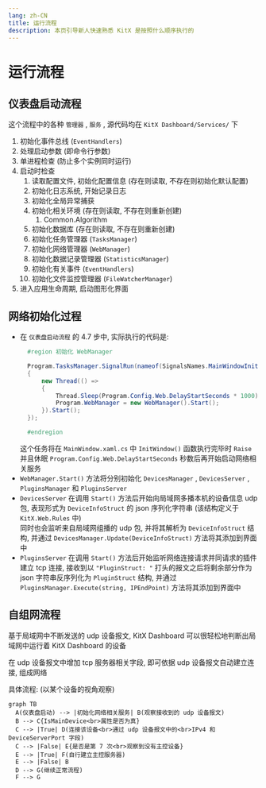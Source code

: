 ```yaml
---
lang: zh-CN
title: 运行流程
description: 本页引导新人快速熟悉 KitX 是按照什么顺序执行的
---
```


# 运行流程

## 仪表盘启动流程

这个流程中的各种 `管理器` , `服务` , 源代码均在 `KitX Dashboard/Services/` 下

1. 初始化事件总线 (`EventHandlers`)
2. 处理启动参数 (即命令行参数)
3. 单进程检查 (防止多个实例同时运行)
4. 启动时检查
   1. 读取配置文件, 初始化配置信息 (存在则读取, 不存在则初始化默认配置)
   2. 初始化日志系统, 开始记录日志
   3. 初始化全局异常捕获
   4. 初始化相关环境 (存在则读取, 不存在则重新创建)
      1. Common.Algorithm
   5. 初始化数据库 (存在则读取, 不存在则重新创建)
   6. 初始化任务管理器 (`TasksManager`)
   7. 初始化网络管理器 (`WebManager`)
   8. 初始化数据记录管理器 (`StatisticsManager`)
   9. 初始化有关事件 (`EventHandlers`)
   10. 初始化文件监控管理器 (`FileWatcherManager`)
5. 进入应用生命周期, 启动图形化界面

## 网络初始化过程

- 在 `仪表盘启动流程` 的 4.7 步中, 实际执行的代码是:
  ```csharp
    #region 初始化 WebManager

    Program.TasksManager.SignalRun(nameof(SignalsNames.MainWindowInitSignal), () =>
    {
        new Thread(() =>
        {
            Thread.Sleep(Program.Config.Web.DelayStartSeconds * 1000);
            Program.WebManager = new WebManager().Start();
        }).Start();
    });

    #endregion
  ```
  这个任务将在 `MainWindow.xaml.cs` 中 `InitWindow()` 函数执行完毕时 `Raise`  
  并且休眠 `Program.Config.Web.DelayStartSeconds` 秒数后再开始启动网络相关服务  
- `WebManager.Start()` 方法将分别初始化 `DevicesManager` , `DevicesServer` , `PluginsManager` 和 `PluginsServer`
- `DevicesServer` 在调用 `Start()` 方法后开始向局域网多播本机的设备信息 udp 包, 表现形式为 `DeviceInfoStruct` 的 json 序列化字符串 (该结构定义于 `KitX.Web.Rules` 中)  
  同时也会监听来自局域网组播的 udp 包, 并将其解析为 `DeviceInfoStruct` 结构, 并通过 `DevicesManager.Update(DeviceInfoStruct)` 方法将其添加到界面中
- `PluginsServer` 在调用 `Start()` 方法后开始监听网络连接请求并同请求的插件建立 tcp 连接, 接收到以 `"PluginStruct: "` 打头的报文之后将剩余部分作为 json 字符串反序列化为 `PluginStruct` 结构, 并通过 `PluginsManager.Execute(string, IPEndPoint)` 方法将其添加到界面中

## 自组网流程

基于局域网中不断发送的 udp 设备报文, KitX Dashboard 可以很轻松地判断出局域网中运行着 KitX Dashboard 的设备

在 udp 设备报文中增加 tcp 服务器相关字段, 即可依据 udp 设备报文自动建立连接, 组成网络

具体流程: (以某个设备的视角观察)

<!-- ```flow
st=>start: 开始
e=>end: 结束
op1=>operation: 操作1|past
op2=>operation: 操作2|current
sub1=>subroutine: 子程序|invalid
cond=>condition: 是/否?|approved:>http://www.google.com
c2=>condition: 判断2|rejected
io=>inputoutput: 进行反思...|future

st->op1(right)->cond
cond(yes, right)->c2
cond(no)->sub1(left)->op1
c2(yes)->io->e
c2(no)->op2->e
``` -->

```mermaid
graph TB
  A(仪表盘启动) --> |初始化网络相关服务| B(观察接收到的 udp 设备报文)
  B --> C{IsMainDevice<br>属性是否为真}
  C --> |True| D(连接该设备<br>通过 udp 设备报文中的<br>IPv4 和 DeviceServerPort 字段)
  C --> |False| E{是否是第 7 次<br>观察到没有主控设备}
  E --> |True| F(自行建立主控服务器)
  E --> |False| B
  D --> G(继续正常流程)
  F --> G
```


